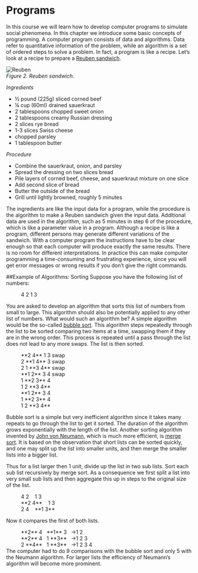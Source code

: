 # Programs
In this course we will learn how to develop computer programs to simulate social phenomena. In this chapter we introduce some basic concepts of programming. A computer program consists of data and algorithms. Data refer to quantitative information of the problem, while an algorithm is a set of ordered steps to solve a problem. In fact, a program is like a recipe. Let’s look at a recipe to prepare a [Reuben sandwich](http://en.wikibooks.org/wiki/Cookbook:Reuben_Sandwich).

 ![Reuben](https://raw.githubusercontent.com/comses/intro-to-abm/master/assets/images/CH_3_Fig_2_Reuben.png)<br>*Figure 2. Reuben sandwich.*

*Ingredients*
*  ½ pound (225g) sliced corned beef
*  ¼ cup (60ml) drained sauerkraut
*  2 tablespoons chopped sweet onion
*  2 tablespoons creamy Russian dressing
*  2 slices rye bread
*  1-3 slices Swiss cheese
*  chopped parsley
*  1 tablespoon butter

*Procedure*
*  Combine the sauerkraut, onion, and parsley
*  Spread the dressing on two slices bread
*  Pile layers of corned beef, cheese, and sauerkraut mixture on one slice
*  Add second slice of bread
*  Butter the outside of the bread
*  Grill until lightly browned, roughly 5 minutes

The ingredients are like the input data for a program, while the procedure is the algorithm to make a Reuben sandwich given the input data. Additional data are used in the algorithm, such as 5 minutes in step 6 of the procedure, which is like a parameter value in a program.
Although a recipe is like a program, different persons may generate different variations of the sandwich. With a computer program the instructions have to be clear enough so that each computer will produce exactly the same results. There is no room for different interpretations. In practice this can make computer programming a time-consuming and frustrating experience, since you will get error messages or wrong results if you don’t give the right commands.

##Example of Algorithms: Sorting
Suppose you have the following list of numbers:


<dl>
<dd>
4 2 1 3<br>
</dl>

You are asked to develop an algorithm that sorts this list of numbers from small to large. This algorithm should also be potentially applied to any other list of numbers. What would such an algorithm be?
A simple algorithm would be the so-called [bubble sort](http://en.wikipedia.org/wiki/Bubble_sort). This algorithm steps repeatedly through the list to be sorted comparing two items at a time, swapping them if they are in the wrong order. This process is repeated until a pass through the list does not lead to any more swaps. The list is then sorted.

<dl>
<dd>**2 4** 1 3  swap<br>
2 **1 4** 3  swap<br>
2 1 **3 4**  swap<br>

<dd>**1 2** 3 4  swap<br>
1 **2 3** 4<br>
1 2 **3 4**<br>

<dd>**1 2** 3 4<br>
1 **2 3** 4<br>
1 2 **3 4**
</dl>


Bubble sort is a simple but very inefficient algorithm since it takes many repeats to go through the list to get it sorted. The duration of the algorithm grows exponentially with the length of the list.
Another sorting algorithm invented by [John von Neumann](http://en.wikipedia.org/wiki/John_von_Neumann), which is much more efficient, is [merge sort](http://en.wikipedia.org/wiki/Merge_sort). It is based on the observation that short lists can be sorted quickly, and one may split up the list into smaller units, and then merge the smaller lists into a bigger list.

Thus for a list larger then 1 unit, divide up the list in two sub lists. Sort each sub list recursively by merge sort. As a consequence we first split a list into very small sub lists and then aggregate this up in steps to the original size of the list.

<dl>
<dd>4 2&nbsp;&nbsp;&nbsp;&nbsp;1 3<br>
**2 4**&nbsp;&nbsp;&nbsp;&nbsp;1 3<br>
2 4&nbsp;&nbsp;&nbsp;&nbsp;**1 3**<br>
</dl>
Now it compares the first of both lists.
<dl>
<dd>**2** 4&nbsp;&nbsp;&nbsp;**1** 3&nbsp;&nbsp; &#8594;1 2<br>
**2** 4&nbsp;&nbsp;&nbsp;1 **3**&nbsp;&nbsp;&nbsp;&#8594;1 2 3<br>
2 **4**&nbsp;&nbsp;&nbsp;1 **3**&nbsp;&nbsp;&nbsp;&#8594;1 2 3 4<br>
</dd>
The computer had to do 9 comparisons with the bubble sort and only 5 with the Neumann algorithm. For larger lists the efficiency of Neumann’s algorithm will become more prominent.
